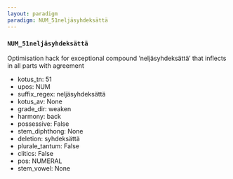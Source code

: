 ```yaml
---
layout: paradigm
paradigm: NUM_51neljäsyhdeksättä
---
```

### ` NUM_51neljäsyhdeksättä `

Optimisation hack for exceptional compound ’neljäsyhdeksättä’ that inflects in all parts with agreement
* kotus_tn: 51
* upos: NUM
* suffix_regex: neljäsyhdeksättä
* kotus_av: None
* grade_dir: weaken
* harmony: back
* possessive: False
* stem_diphthong: None
* deletion: syhdeksättä
* plurale_tantum: False
* clitics: False
* pos: NUMERAL
* stem_vowel: None
